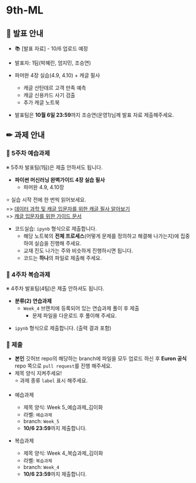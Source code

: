 # 9th-ML
## 📢 발표 안내
- 📚 [발표 자료] - 10/6 업로드 예정
- 발표자: 1팀(박혜린, 엄지민, 조승연)
- 파머완 4장 실습(4.9, 4.10) + 캐글 필사
  - 캐글 산탄데르 고객 만족 예측
  - 캐글 신용카드 사기 검출
  - 추가 캐글 노트북

- 발표팀은 **10월 6일 23:59**까지 조승연(운영1)님께 발표 자료 제출해주세요.

## ✏ 과제 안내
### 📍 5주차 예습과제
※ 5주차 발표팀(1팀)은 제출 안하셔도 됩니다.
- **파이썬 머신러닝 완벽가이드 4장 실습 필사**
  - 파머완 4.9, 4.10장  

⭐ 실습 시작 전에 한 번씩 읽어보세요.    
=> [데이터 과학 및 캐글 입문자를 위한 캐글 필사 알아보기](https://modulabs.co.kr/blog/data-science-kaggle/)  
=> [캐글 입문자를 위한 가이드 문서](https://unfinishedgod.netlify.app/2020/03/22/%EC%BA%90%EA%B8%80-%EC%9E%85%EB%AC%B8%EC%9E%90%EB%A5%BC-%EC%9C%84%ED%95%9C-%EA%B0%80%EC%9D%B4%EB%93%9C-%EB%AC%B8%EC%84%9C/)  

  - 코드실습: ```ipynb``` 형식으로 제출합니다.
    - 해당 노트북의 **전체 프로세스**(어떻게 문제를 정의하고 해결해 나가는지)에 집중하여 실습을 진행해 주세요.
    - 교재 진도 나가는 주와 비슷하게 진행하시면 됩니다.
    - 코드는 **하나**의 파일로 제출해 주세요.
       
### 📍 4주차 복습과제
※ 4주차 발표팀(4팀)은 제출 안하셔도 됩니다.
- **분류(2) 연습과제**  
  - ```Week_4``` 브랜치에 등록되어 있는 연습과제 풀이 후 제출
    - ﻿문제 파일을 다운로드 후 풀이해 주세요.
*  ```ipynb``` 형식으로 제출합니다. (출력 결과 포함)
  
### 📍 제출
- **본인** 깃허브 repo의 해당하는 branch에 파일을 모두 업로드 하신 후 **Euron 공식** repo 쪽으로 ```pull request```를 진행 해주세요.
- 제목 양식 지켜주세요!  
⭐ 과제 종류 ```label``` 표시 해주세요.

* 예습과제
  - 제목 양식: Week 5_예습과제_김이화
  - 라벨: ```예습과제```
  - branch: ```Week_5```
  - **10/6 23:59**까지 제출합니다.
  
* 복습과제
  - 제목 양식: Week 4_복습과제_김이화
  - 라벨: ```복습과제```
  - branch: ```Week_4```
  - **10/6 23:59**까지 제출합니다.

